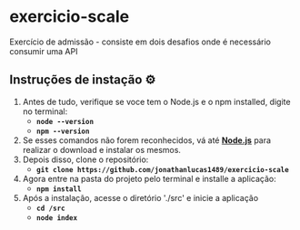 # exercicio-scale
Exercício de admissão - consiste em dois desafios onde é necessário consumir uma API

## Instruções de instação ⚙
1. Antes de tudo, verifique se voce tem o Node.js e o  npm installed, digite no terminal:
    - **`node --version`**
    - **`npm --version`**
2. Se esses comandos não forem reconhecidos, vá até **[Node.js](https://nodejs.org/en/download/)** para realizar o download e instalar os mesmos.
3. Depois disso, clone o repositório:
    - **`git clone https://github.com/jonathanlucas1489/exercicio-scale`**
4. Agora entre na pasta do projeto pelo terminal e installe a aplicação:
    - **`npm install`**
5. Após a instalação, acesse o diretório './src' e inicie a aplicação
    - **`cd /src`**
    - **`node index`**
